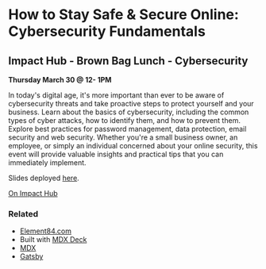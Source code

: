 # How to Stay Safe & Secure Online: Cybersecurity Fundamentals 

## Impact Hub - Brown Bag Lunch - Cybersecurity

**Thursday March 30 @ 12- 1PM**

In today's digital age, it's more important than ever to be aware of cybersecurity threats and take proactive steps to protect yourself and your business. Learn about the basics of cybersecurity, including the common types of cyber attacks, how to identify them, and how to prevent them. Explore best practices for password management, data protection, email security and web security. Whether you're a small business owner, an employee, or simply an individual concerned about your online security, this event will provide valuable insights and practical tips that you can immediately implement.

Slides deployed [here](http://impact-hub-bbl-cybersecurity-fundamentals.s3-website.ca-central-1.amazonaws.com/).

[On Impact Hub](https://ottawa.impacthub.net/event//)


### Related

- [Element84.com](https://www.element84.com)
- Built with [MDX Deck](https://github.com/jxnblk/mdx-deck)
- [MDX](https://mdxjs.com/)
- [Gatsby](https://gatsbyjs.org)
